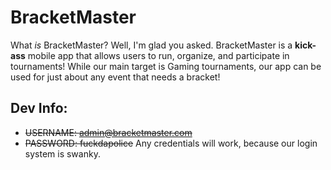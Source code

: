 # BracketMaster

What *is* BracketMaster? Well, I'm glad you asked. BracketMaster is a **kick-ass** mobile app that allows users to run, organize, and participate in tournaments! While our main target is Gaming tournaments, our app can be used for just about any event that needs a bracket!

## Dev Info:
* ~~USERNAME: admin@bracketmaster.com~~
* ~~PASSWORD: fuckdapolice~~
Any credentials will work, because our login system is swanky.
